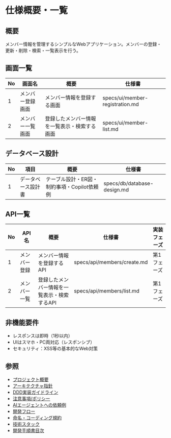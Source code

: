 # 仕様概要・一覧

## 概要

メンバー情報を管理するシンプルなWebアプリケーション。メンバーの登録・更新・削除・検索・一覧表示を行う。

## 画面一覧

| No  | 画面名             | 概要                                   | 仕様書                           |
| --- | ------------------ | -------------------------------------- | -------------------------------- |
| 1   | メンバー登録画面   | メンバー情報を登録する画面             | specs/ui/member-registration.md |
| 2   | メンバー一覧画面 | 登録したメンバー情報を一覧表示・検索する画面 | specs/ui/member-list.md         |

## データベース設計

| No  | 項目                 | 概要                                   | 仕様書                            |
| --- | -------------------- | -------------------------------------- | --------------------------------- |
| 1   | データベース設計書   | テーブル設計・ER図・制約事項・Copilot依頼例 | specs/db/database-design.md     |

## API一覧

| No  | API名          | 概要                                  | 仕様書                       | 実装フェーズ |
| --- | -------------- | ------------------------------------- | ---------------------------- | ------------ |
| 1   | メンバー登録   | メンバー情報を登録するAPI             | specs/api/members/create.md | 第1フェーズ  |
| 2   | メンバー一覧   | 登録したメンバー情報を一覧表示・検索するAPI | specs/api/members/list.md   | 第1フェーズ  |

## 非機能要件

- レスポンスは即時（1秒以内）
- UIはスマホ・PC両対応（レスポンシブ）
- セキュリティ：XSS等の基本的なWeb対策

## 参照

- [プロジェクト概要](../README.md)
- [アーキテクチャ指針](./architecture.md)
- [DDD実装ガイドライン](./implementation-guide.md)
- [注意事項/ポリシー](./policies.md)
- [AIエージェントへの依頼例](./prompts-examples.md)
- [開発フロー](./development-flow.md)
- [命名・コーディング規約](./conventions.md)
- [技術スタック](./stack.md)
- [開発手順書目次](../INSTRUCTIONS.md)
